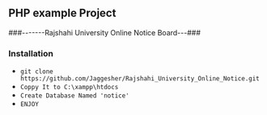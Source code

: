 ## PHP example Project ##

###-------Rajshahi University Online Notice Board---###

### Installation ###
* `git clone https://github.com/Jaggesher/Rajshahi_University_Online_Notice.git`
* `Coppy It to C:\xampp\htdocs`
* `Create Database Named 'notice'`
* `ENJOY`
